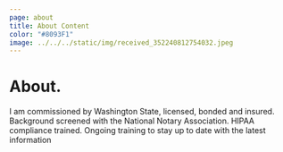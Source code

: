 ```yaml
---
page: about
title: About Content
color: "#8093F1"
image: ../../../static/img/received_352240812754032.jpeg
---
```

# About.

I am commissioned by Washington State, licensed, bonded and insured. Background screened with the National Notary Association. HIPAA compliance trained. Ongoing training to stay up to date with the latest information